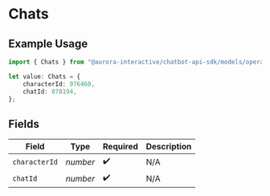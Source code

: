 # Chats

## Example Usage

```typescript
import { Chats } from "@aurora-interactive/chatbot-api-sdk/models/operations";

let value: Chats = {
    characterId: 976460,
    chatId: 878194,
};
```

## Fields

| Field              | Type               | Required           | Description        |
| ------------------ | ------------------ | ------------------ | ------------------ |
| `characterId`      | *number*           | :heavy_check_mark: | N/A                |
| `chatId`           | *number*           | :heavy_check_mark: | N/A                |
